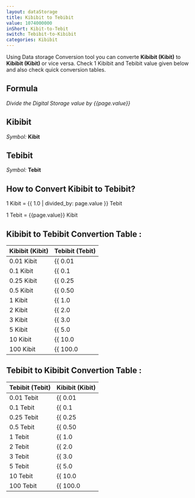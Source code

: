 ```yaml
---
layout: dataStorage
title: Kibibit to Tebibit
value: 1074000000
inShort: Kibit-to-Tebit
switch: Tebibit-to-Kibibit
categories: Kibibit
---
```


Using Data storage Conversion tool you can converte **Kibibit (Kibit)** to **Kibibit (Kibit)** or vice versa. Check 1 Kibibit and Tebibit value given below and also check quick conversion tables.

## Formula
*Divide the Digital Storage value by {{page.value}}*

## Kibibit
*Symbol:* **Kibit**

## Tebibit
*Symbol:* **Tebit**

## How to Convert Kibibit to Tebibit?

1 Kibit = {{ 1.0 | divided_by: page.value }} Tebit

1 Tebit = {{page.value}} Kibit


## Kibibit to Tebibit Convertion Table :

| Kibibit (Kibit) | Tebibit (Tebit) |
| ---- | ---- |
| 0.01 Kibit | {{ 0.01 | divided_by: page.value | round: 12 }} Tebit |
| 0.1 Kibit | {{ 0.1 | divided_by: page.value | round: 12 }} Tebit |
| 0.25 Kibit | {{ 0.25 | divided_by: page.value | round: 12 }} Tebit |
| 0.5 Kibit | {{ 0.50 | divided_by: page.value | round: 12 }} Tebit |
| 1 Kibit | {{ 1.0 | divided_by: page.value | round: 12 }} Tebit |
| 2 Kibit | {{ 2.0 | divided_by: page.value | round: 12 }} Tebit |
| 3 Kibit | {{ 3.0 | divided_by: page.value | round: 12 }} Tebit |
| 5 Kibit | {{ 5.0 | divided_by: page.value | round: 12 }} Tebit |
| 10 Kibit | {{ 10.0 | divided_by: page.value | round: 12 }} Tebit |
| 100 Kibit | {{ 100.0 | divided_by: page.value | round: 12 }} Tebit |

## Tebibit to Kibibit Convertion Table :

| Tebibit (Tebit) | Kibibit (Kibit) |
| ---- | ---- |
| 0.01 Tebit | {{ 0.01 | times: page.value | round: 12 }} Kibit |
| 0.1 Tebit | {{ 0.1 | times: page.value | round: 12 }} Kibit |
| 0.25 Tebit | {{ 0.25 | times: page.value | round: 12 }} Kibit |
| 0.5 Tebit | {{ 0.50 | times: page.value | round: 12 }} Kibit |
| 1 Tebit | {{ 1.0 | times: page.value | round: 12 }} Kibit |
| 2 Tebit | {{ 2.0 | times: page.value | round: 12 }} Kibit |
| 3 Tebit | {{ 3.0 | times: page.value | round: 12 }} Kibit |
| 5 Tebit | {{ 5.0 | times: page.value | round: 12 }} Kibit |
| 10 Tebit | {{ 10.0 | times: page.value | round: 12 }} Kibit |
| 100 Tebit | {{ 100.0 | times: page.value | round: 12 }} Kibit |


<script>
document.getElementById('selectInput')[3].selected = true
document.getElementById('selectOutput')[15].selected = true
</script>
